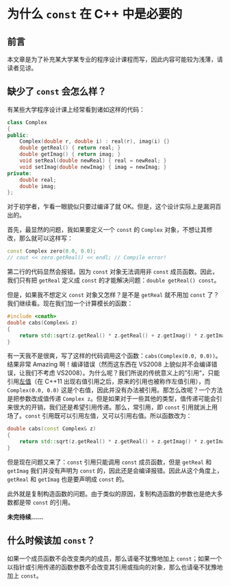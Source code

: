 <!-- Copyright (C) 2022 Timothy Liu -->

<!-- CC BY-SA 4.0 license -->

# 为什么 `const` 在 C++ 中是必要的

## 前言

本文章是为了补充某大学某专业的程序设计课程而写，因此内容可能较为浅薄，请读者见谅。  

## 缺少了 `const` 会怎么样？

有某些大学程序设计课上经常看到诸如这样的代码：  

```c++
class Complex
{
public:
    Complex(double r, double i) : real(r), imag(i) {}
    double getReal() { return real; }
    double getImag() { return imag; }
    void setReal(double newReal) { real = newReal; }
    void setImag(double newImag) { imag = newImag; }
private:
    double real;
    double imag;
};
```

对于初学者，乍看一眼貌似只要过编译了就 OK。但是，这个设计实际上是漏洞百出的。  

首先，最显然的问题，我如果要定义一个 `const`  的 `Complex` 对象，不想让其修改，那么就可以这样写：  

```cpp
const Complex zero(0.0, 0.0);
// cout << zero.getReal() << endl; // Compile error!
```

第二行的代码显然会报错。因为 `const` 对象无法调用非 `const` 成员函数。因此，我们只有把 `getReal` 定义成 `const` 的才能解决问题：`double getReal() const`。

但是，如果我不想定义 `const` 对象又怎样？是不是 `getReal` 就不用加 `const` 了？我们继续看。现在我们加一个计算模长的函数：

```c++
#include <cmath>
double cabs(Complex& z)
{
    return std::sqrt(z.getReal() * z.getReal() + z.getImag() * z.getImag());
}
```

有一天我不是很爽，写了这样的代码调用这个函数：`cabs(Complex(0.0, 0.0))`。结果非常 Amazing 啊！编译错误（然而这东西在 VS2008 上貌似并不会编译错误，让我们不考虑 VS2008）。为什么呢？我们所说的传统意义上的”引用“，只能引用[左值](./lvalue-and-rvalue.md)（在 C++11 出现右值引用之后，原来的引用也被称作左值引用），而 `Complex(0.0, 0.0)` 这是个右值，因此并没有办法被引用。那怎么改呢？一个方法是把参数改成值传递 `Complex z`。但是如果对于一些其他的类型，值传递可能会引来很大的开销，我们还是希望引用传递。那么，常引用，即 `const` 引用就派上用场了。`const` 引用既可以引用左值，又可以引用右值。所以函数改为：  

```c++
double cabs(const Complex& z)
{
    return std::sqrt(z.getReal() * z.getReal() + z.getImag() * z.getImag());
}
```

但是现在问题又来了：`const` 引用只能调用 `const` 成员函数，但是 `getReal` 和 `getImag` 我们并没有声明为 `const` 的，因此还是会编译报错。因此从这个角度上，`getReal` 和 `getImag` 也是要声明成 `const` 的。  

此外就是复制构造函数的问题。由于类似的原因，复制构造函数的参数也是绝大多数都是带 `const` 的引用。  

**未完待续……**

## 什么时候该加 `const`？

如果一个成员函数不会改变类内的成员，那么请毫不犹豫地加上 `const`；如果一个以指针或引用传递的函数参数不会改变其引用或指向的对象，那么也请毫不犹豫地加上 `const`。  

